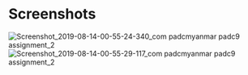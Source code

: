 # Screenshots
![Screenshot_2019-08-14-00-55-24-340_com padcmyanmar padc9 assignment_2](https://user-images.githubusercontent.com/50226024/62967340-c4245800-be2e-11e9-87ff-7b5aa09fe335.png)
![Screenshot_2019-08-14-00-55-29-117_com padcmyanmar padc9 assignment_2](https://user-images.githubusercontent.com/50226024/62967350-c8e90c00-be2e-11e9-8893-c041057f703a.png)
